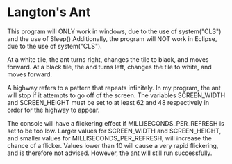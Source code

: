 # Langton's Ant

This program will ONLY work in windows, due to the use of system("CLS")  and the use of Sleep()
Additionally, the program will NOT work in Eclipse, due to the use of system("CLS").

At a white tile, the ant turns right, changes the tile to black, and moves forward.
At a black tile, the and turns left, changes the tile to white, and moves forward.

A highway refers to a pattern that repeats infinitely. In my program, the ant will stop if it attempts to go off of the screen.
The variables SCREEN_WIDTH and SCREEN_HEIGHT must be set to at least 62 and 48 respectively in order for the highway to appear.

The console will have a flickering effect if MILLISECONDS_PER_REFRESH is set to be too low.
Larger values for SCREEN_WIDTH and SCREEN_HEIGHT, and smaller values for MILLISECONDS_PER_REFRESH, will increase the chance of a flicker.
Values lower than 10 will cause a very rapid flickering, and is therefore not advised. However, the ant will still run successfully.

